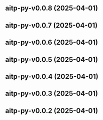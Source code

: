 ## aitp-py-v0.0.8 (2025-04-01)

## aitp-py-v0.0.7 (2025-04-01)

## aitp-py-v0.0.6 (2025-04-01)

## aitp-py-v0.0.5 (2025-04-01)

## aitp-py-v0.0.4 (2025-04-01)

## aitp-py-v0.0.3 (2025-04-01)

## aitp-py-v0.0.2 (2025-04-01)
